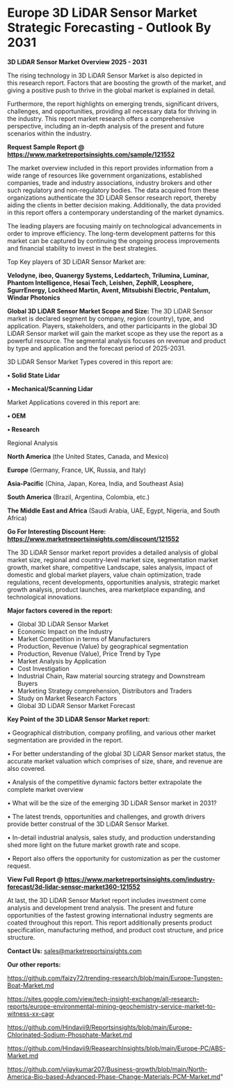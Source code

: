 # Europe 3D LiDAR Sensor Market Strategic Forecasting - Outlook By 2031

<Strong> 3D LiDAR Sensor Market Overview 2025 - 2031</strong>

The rising technology in 3D LiDAR Sensor Market is also depicted in this research report. Factors that are boosting the growth of the market, and giving a positive push to thrive in the global market is explained in detail.

Furthermore, the report highlights on emerging trends, significant drivers, challenges, and opportunities, providing all necessary data for thriving in the industry. This report market research offers a comprehensive perspective, including an in-depth analysis of the present and future scenarios within the industry.

<strong>Request Sample Report @ <a href=https://www.marketreportsinsights.com/sample/121552>https://www.marketreportsinsights.com/sample/121552</a></strong>

The market overview included in this report provides information from a wide range of resources like government organizations, established companies, trade and industry associations, industry brokers and other such regulatory and non-regulatory bodies. The data acquired from these organizations authenticate the 3D LiDAR Sensor research report, thereby aiding the clients in better decision making. Additionally, the data provided in this report offers a contemporary understanding of the market dynamics.

The leading players are focusing mainly on technological advancements in order to improve efficiency. The long-term development patterns for this market can be captured by continuing the ongoing process improvements and financial stability to invest in the best strategies.

Top Key players of 3D LiDAR Sensor Market are:

<strong>Velodyne, ibeo, Quanergy Systems, Leddartech, Trilumina, Luminar, Phantom Intelligence, Hesai Tech, Leishen, ZephIR, Leosphere, SgurrEnergy, Lockheed Martin, Avent, Mitsubishi Electric, Pentalum, Windar Photonics</strong>

<strong><b>Global 3D LiDAR Sensor Market Scope and Size:</b></strong>
The 3D LiDAR Sensor market is declared segment by company, region (country), type, and application. Players, stakeholders, and other participants in the global 3D LiDAR Sensor market will gain the market scope as they use the report as a powerful resource. The segmental analysis focuses on revenue and product by type and application and the forecast period of 2025-2031.

3D LiDAR Sensor Market Types covered in this report are:

<strong>• Solid State Lidar

• Mechanical/Scanning Lidar</strong>

Market Applications covered in this report are:

<strong>• OEM

• Research</strong> 

Regional Analysis

<strong>North America</strong> (the United States, Canada, and Mexico)

<strong>Europe</strong> (Germany, France, UK, Russia, and Italy)

<strong>Asia-Pacific</strong> (China, Japan, Korea, India, and Southeast Asia)

<strong>South America</strong> (Brazil, Argentina, Colombia, etc.)

<strong>The Middle East and Africa</strong> (Saudi Arabia, UAE, Egypt, Nigeria, and South Africa)

<strong>Go For Interesting Discount Here: <a href=https://www.marketreportsinsights.com/discount/121552>https://www.marketreportsinsights.com/discount/121552</a></strong>

The 3D LiDAR Sensor market report provides a detailed analysis of global market size, regional and country-level market size, segmentation market growth, market share, competitive Landscape, sales analysis, impact of domestic and global market players, value chain optimization, trade regulations, recent developments, opportunities analysis, strategic market growth analysis, product launches, area marketplace expanding, and technological innovations.

<strong><b>Major factors covered in the report:</b></strong>
<ul>
  <li>Global 3D LiDAR Sensor Market </li>
  <li>Economic Impact on the Industry</li>
  <li>Market Competition in terms of Manufacturers</li>
  <li>Production, Revenue (Value) by geographical segmentation</li>
  <li>Production, Revenue (Value), Price Trend by Type</li>
  <li>Market Analysis by Application</li>
  <li>Cost Investigation</li>
  <li>Industrial Chain, Raw material sourcing strategy and Downstream Buyers</li>
  <li>Marketing Strategy comprehension, Distributors and Traders</li>
  <li>Study on Market Research Factors</li>
  <li>Global 3D LiDAR Sensor Market Forecast</li>
</ul>

<strong><b>Key Point of the 3D LiDAR Sensor Market report:</b></strong>

• Geographical distribution, company profiling, and various other market segmentation are provided in the report.

• For better understanding of the global 3D LiDAR Sensor market status, the accurate market valuation which comprises of size, share, and revenue are also covered.

• Analysis of the competitive dynamic factors better extrapolate the complete market overview

• What will be the size of the emerging 3D LiDAR Sensor market in 2031?

• The latest trends, opportunities and challenges, and growth drivers provide better construal of the 3D LiDAR Sensor Market.

• In-detail industrial analysis, sales study, and production understanding shed more light on the future market growth rate and scope.

• Report also offers the opportunity for customization as per the customer request.

<strong><b>View Full Report @ <a href=https://www.marketreportsinsights.com/industry-forecast/3d-lidar-sensor-market360-121552>https://www.marketreportsinsights.com/industry-forecast/3d-lidar-sensor-market360-121552</a></b></strong>


At last, the 3D LiDAR Sensor Market report includes investment come analysis and development trend analysis. The present and future opportunities of the fastest growing international industry segments are coated throughout this report. This report additionally presents product specification, manufacturing method, and product cost structure, and price structure.

<strong>Contact Us:</strong>
sales@marketreportsinsights.com

<strong>Our other reports:</strong>

<a href=https://github.com/faizy72/trending-research/blob/main/Europe-Tungsten-Boat-Market.md>https://github.com/faizy72/trending-research/blob/main/Europe-Tungsten-Boat-Market.md</a>

<a href=https://sites.google.com/view/tech-insight-exchange/all-research-reports/europe-environmental-mining-geochemistry-service-market-to-witness-xx-cagr>https://sites.google.com/view/tech-insight-exchange/all-research-reports/europe-environmental-mining-geochemistry-service-market-to-witness-xx-cagr</a>

<a href=https://github.com/Hindavii9/Reportsinsights/blob/main/Europe-Chlorinated-Sodium-Phosphate-Market.md>https://github.com/Hindavii9/Reportsinsights/blob/main/Europe-Chlorinated-Sodium-Phosphate-Market.md</a>

<a href=https://github.com/Hindavii9/ReasearchInsights/blob/main/Europe-PC/ABS-Market.md>https://github.com/Hindavii9/ReasearchInsights/blob/main/Europe-PC/ABS-Market.md</a>

<a href=https://github.com/vijaykumar207/Business-growth/blob/main/North-America-Bio-based-Advanced-Phase-Change-Materials-PCM-Market.md>https://github.com/vijaykumar207/Business-growth/blob/main/North-America-Bio-based-Advanced-Phase-Change-Materials-PCM-Market.md</a>"
